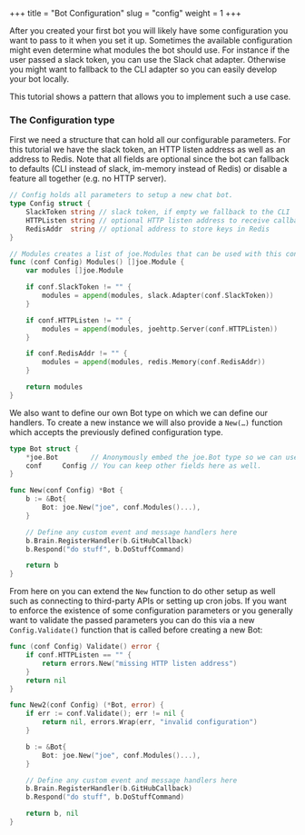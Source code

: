 +++
title = "Bot Configuration"
slug = "config"
weight = 1
+++

After you created your first bot you will likely have some configuration you
want to pass to it when you set it up. Sometimes the available configuration
might even determine what modules the bot should use. For instance if the user
passed a slack token, you can use the Slack chat adapter. Otherwise you might
want to fallback to the CLI adapter so you can easily develop your bot locally.

This tutorial shows a pattern that allows you to implement such a use case.

### The Configuration type 

First we need a structure that can hold all our configurable parameters. For
this tutorial we have the slack token, an HTTP listen address as well as an
address to Redis. Note that all fields are optional since the bot can fallback
to defaults (CLI instead of slack, im-memory instead of Redis) or disable a
feature all together (e.g. no HTTP server).

[embedmd]:# (../../../_examples/07_config/config.go /\/\/ Config holds all/ /return modules\n\}/)
```go
// Config holds all parameters to setup a new chat bot.
type Config struct {
	SlackToken string // slack token, if empty we fallback to the CLI
	HTTPListen string // optional HTTP listen address to receive callbacks
	RedisAddr  string // optional address to store keys in Redis
}

// Modules creates a list of joe.Modules that can be used with this configuration.
func (conf Config) Modules() []joe.Module {
	var modules []joe.Module

	if conf.SlackToken != "" {
		modules = append(modules, slack.Adapter(conf.SlackToken))
	}

	if conf.HTTPListen != "" {
		modules = append(modules, joehttp.Server(conf.HTTPListen))
	}

	if conf.RedisAddr != "" {
		modules = append(modules, redis.Memory(conf.RedisAddr))
	}

	return modules
}
```

We also want to define our own Bot type on which we can define our handlers. To
create a new instance we will also provide a `New(…)` function which accepts the
previously defined configuration type.

[embedmd]:# (../../../_examples/07_config/bot.go /type Bot/ /return b\n\}/)
```go
type Bot struct {
	*joe.Bot        // Anonymously embed the joe.Bot type so we can use its functions easily.
	conf     Config // You can keep other fields here as well.
}

func New(conf Config) *Bot {
	b := &Bot{
		Bot: joe.New("joe", conf.Modules()...),
	}

	// Define any custom event and message handlers here
	b.Brain.RegisterHandler(b.GitHubCallback)
	b.Respond("do stuff", b.DoStuffCommand)

	return b
}
```

From here on you can extend the `New` function to do other setup as well such as
connecting to third-party APIs or setting up cron jobs. If you want to enforce
the existence of some configuration parameters or you generally want to validate
the passed parameters you can do this via a new `Config.Validate()` function that
is called before creating a new Bot:

[embedmd]:# (../../../_examples/07_config/config.go /func \(conf Config\) Validate/ $)
```go
func (conf Config) Validate() error {
	if conf.HTTPListen == "" {
		return errors.New("missing HTTP listen address")
	}
	return nil
}
```

[embedmd]:# (../../../_examples/07_config/bot.go /func New2/ /return b, nil\n\}/)
```go
func New2(conf Config) (*Bot, error) {
	if err := conf.Validate(); err != nil {
		return nil, errors.Wrap(err, "invalid configuration")
	}

	b := &Bot{
		Bot: joe.New("joe", conf.Modules()...),
	}

	// Define any custom event and message handlers here
	b.Brain.RegisterHandler(b.GitHubCallback)
	b.Respond("do stuff", b.DoStuffCommand)

	return b, nil
}
```
